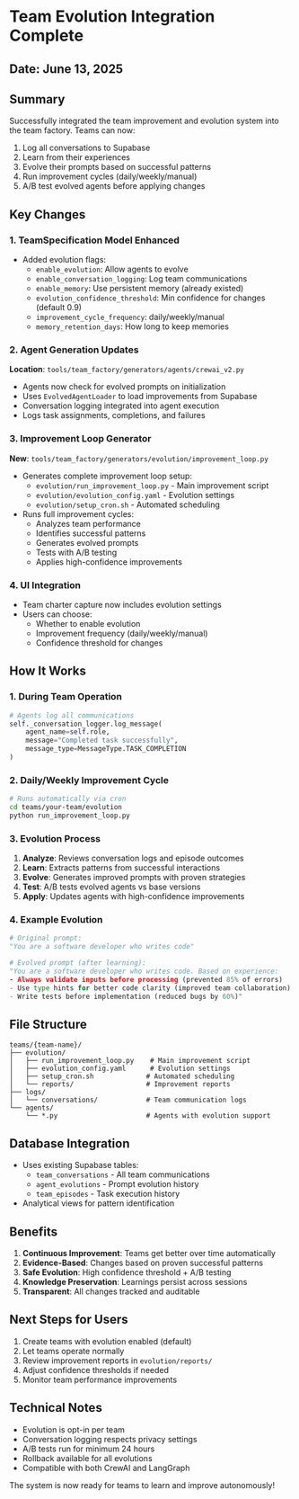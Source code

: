 # Team Evolution Integration Complete

## Date: June 13, 2025

## Summary
Successfully integrated the team improvement and evolution system into the team factory. Teams can now:
1. Log all conversations to Supabase
2. Learn from their experiences
3. Evolve their prompts based on successful patterns
4. Run improvement cycles (daily/weekly/manual)
5. A/B test evolved agents before applying changes

## Key Changes

### 1. TeamSpecification Model Enhanced
- Added evolution flags:
  - `enable_evolution`: Allow agents to evolve
  - `enable_conversation_logging`: Log team communications
  - `enable_memory`: Use persistent memory (already existed)
  - `evolution_confidence_threshold`: Min confidence for changes (default 0.9)
  - `improvement_cycle_frequency`: daily/weekly/manual
  - `memory_retention_days`: How long to keep memories

### 2. Agent Generation Updates
**Location**: `tools/team_factory/generators/agents/crewai_v2.py`
- Agents now check for evolved prompts on initialization
- Uses `EvolvedAgentLoader` to load improvements from Supabase
- Conversation logging integrated into agent execution
- Logs task assignments, completions, and failures

### 3. Improvement Loop Generator
**New**: `tools/team_factory/generators/evolution/improvement_loop.py`
- Generates complete improvement loop setup:
  - `evolution/run_improvement_loop.py` - Main improvement script
  - `evolution/evolution_config.yaml` - Evolution settings
  - `evolution/setup_cron.sh` - Automated scheduling
- Runs full improvement cycles:
  - Analyzes team performance
  - Identifies successful patterns
  - Generates evolved prompts
  - Tests with A/B testing
  - Applies high-confidence improvements

### 4. UI Integration
- Team charter capture now includes evolution settings
- Users can choose:
  - Whether to enable evolution
  - Improvement frequency (daily/weekly/manual)
  - Confidence threshold for changes

## How It Works

### 1. During Team Operation
```python
# Agents log all communications
self._conversation_logger.log_message(
    agent_name=self.role,
    message="Completed task successfully",
    message_type=MessageType.TASK_COMPLETION
)
```

### 2. Daily/Weekly Improvement Cycle
```bash
# Runs automatically via cron
cd teams/your-team/evolution
python run_improvement_loop.py
```

### 3. Evolution Process
1. **Analyze**: Reviews conversation logs and episode outcomes
2. **Learn**: Extracts patterns from successful interactions
3. **Evolve**: Generates improved prompts with proven strategies
4. **Test**: A/B tests evolved agents vs base versions
5. **Apply**: Updates agents with high-confidence improvements

### 4. Example Evolution
```python
# Original prompt:
"You are a software developer who writes code"

# Evolved prompt (after learning):
"You are a software developer who writes code. Based on experience:
- Always validate inputs before processing (prevented 85% of errors)
- Use type hints for better code clarity (improved team collaboration)
- Write tests before implementation (reduced bugs by 60%)"
```

## File Structure
```
teams/{team-name}/
├── evolution/
│   ├── run_improvement_loop.py    # Main improvement script
│   ├── evolution_config.yaml      # Evolution settings
│   ├── setup_cron.sh             # Automated scheduling
│   └── reports/                  # Improvement reports
├── logs/
│   └── conversations/            # Team communication logs
└── agents/
    └── *.py                      # Agents with evolution support
```

## Database Integration
- Uses existing Supabase tables:
  - `team_conversations` - All team communications
  - `agent_evolutions` - Prompt evolution history
  - `team_episodes` - Task execution history
- Analytical views for pattern identification

## Benefits
1. **Continuous Improvement**: Teams get better over time automatically
2. **Evidence-Based**: Changes based on proven successful patterns
3. **Safe Evolution**: High confidence threshold + A/B testing
4. **Knowledge Preservation**: Learnings persist across sessions
5. **Transparent**: All changes tracked and auditable

## Next Steps for Users
1. Create teams with evolution enabled (default)
2. Let teams operate normally
3. Review improvement reports in `evolution/reports/`
4. Adjust confidence thresholds if needed
5. Monitor team performance improvements

## Technical Notes
- Evolution is opt-in per team
- Conversation logging respects privacy settings
- A/B tests run for minimum 24 hours
- Rollback available for all evolutions
- Compatible with both CrewAI and LangGraph

The system is now ready for teams to learn and improve autonomously!
